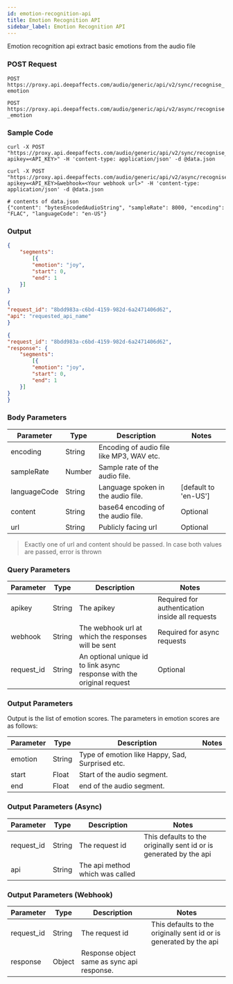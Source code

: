 ```yaml
---
id: emotion-recognition-api
title: Emotion Recognition API
sidebar_label: Emotion Recognition API
---
```


Emotion recognition api extract basic emotions from the audio file

### POST Request

`POST https://proxy.api.deepaffects.com/audio/generic/api/v2/sync/recognise_emotion`

`POST https://proxy.api.deepaffects.com/audio/generic/api/v2/async/recognise_emotion`

### Sample Code

<!--DOCUSAURUS_CODE_TABS-->

<!--Shell-->


```shell
curl -X POST "https://proxy.api.deepaffects.com/audio/generic/api/v2/sync/recognise_emotion?apikey=<API_KEY>" -H 'content-type: application/json' -d @data.json

curl -X POST "https://proxy.api.deepaffects.com/audio/generic/api/v2/async/recognise_emotion?apikey=<API_KEY>&webhook=<Your webhook url>" -H 'content-type: application/json' -d @data.json

# contents of data.json
{"content": "bytesEncodedAudioString", "sampleRate": 8000, "encoding": "FLAC", "languageCode": "en-US"}
```

<!--END_DOCUSAURUS_CODE_TABS-->

### Output

<!--DOCUSAURUS_CODE_TABS-->
<!--Sync-->

```json
{
    "segments":
        [{
        "emotion": "joy",
        "start": 0,
        "end": 1
    }]
}
```

<!--Async-->
```json
{
"request_id": "8bdd983a-c6bd-4159-982d-6a2471406d62",
"api": "requested_api_name"
}
```

<!--Webhook-->
```json
{
"request_id": "8bdd983a-c6bd-4159-982d-6a2471406d62",
"response": {
    "segments":
        [{
        "emotion": "joy",
        "start": 0,
        "end": 1
    }]
}
}
```
<!--END_DOCUSAURUS_CODE_TABS-->

### Body Parameters

| Parameter    | Type   | Description                               | Notes                        |
| ------------ | ------ | ----------------------------------------- | ---------------------------- |
| encoding     | String | Encoding of audio file like MP3, WAV etc. |                              |
| sampleRate   | Number | Sample rate of the audio file.            |                              |
| languageCode | String | Language spoken in the audio file.        | [default to &#39;en-US&#39;] |
| content      | String | base64 encoding of the audio file.                       | Optional                     |
| url          | String | Publicly facing url                                      | Optional                     |

> Exactly one of url and content should be passed. In case both values are passed, error is thrown


### Query Parameters

| Parameter  | Type   | Description                                                            | Notes                                           |
| ---------- | ------ | ---------------------------------------------------------------------- | ----------------------------------------------- |
| apikey    | String | The apikey                                                             | Required for authentication inside all requests |
| webhook    | String | The webhook url at which the responses will be sent                    | Required for async requests                     |
| request_id | String | An optional unique id to link async response with the original request | Optional                                        |

### Output Parameters

Output is the list of emotion scores. The parameters in emotion scores are as follows:

| Parameter | Type   | Description                                     | Notes |
| --------- | ------ | ----------------------------------------------- | ----- |
| emotion   | String | Type of emotion like Happy, Sad, Surprised etc. |       |
| start     | Float  | Start of the audio segment.                     |       |
| end       | Float  | end of the audio segment.                       |       |

### Output Parameters (Async)

| Parameter  | Type   | Description                     | Notes                                                              |
| ---------- | ------ | ------------------------------- | ------------------------------------------------------------------ |
| request_id | String | The request id                  | This defaults to the originally sent id or is generated by the api |
| api        | String | The api method which was called |                                                                    |

### Output Parameters (Webhook)

| Parameter  | Type   | Description                                | Notes                                                              |
| ---------- | ------ | ------------------------------------------ | ------------------------------------------------------------------ |
| request_id | String | The request id                             | This defaults to the originally sent id or is generated by the api |
| response   | Object | Response object same as sync api response. |                                                                    |
